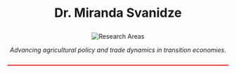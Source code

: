 # <p align="center">Dr. Miranda Svanidze</p>
<p align="center">
    <img src="https://img.shields.io/badge/Research_Areas :-Agricultural%20Trade%20Policy%20%7C%20Market%20Integration%20%7C%20Price%20Transmission-ffffff?style=for-the-badge&logoColor=dbcea5" alt="Research Areas"/>
    </p>

<p align="center">
    <i>Advancing agricultural policy and trade dynamics in transition economies.</i>
</p>

<hr style="border: 1px solid #EB5454; background-color: #EB5454; margin: 25px 0;">

